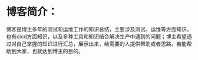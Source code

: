 # 博客简介：

博客是博主多年的测试和运维工作的知识总结，主要涉及测试、运维等方面知识，也有cicd方面知识，以及多种工具和知识结合解决生产中遇到的问题；博主希望通过对自己掌握的知识进行汇总，展示出来，给需要的人提供帮助或者思路。若能帮助到大家，也就达到博主的目的。
